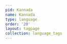 ```yaml
---
pid: Kannada
name: Kannada
type: language
order: '20'
layout: tagpage
collection: language_tags
---
```

